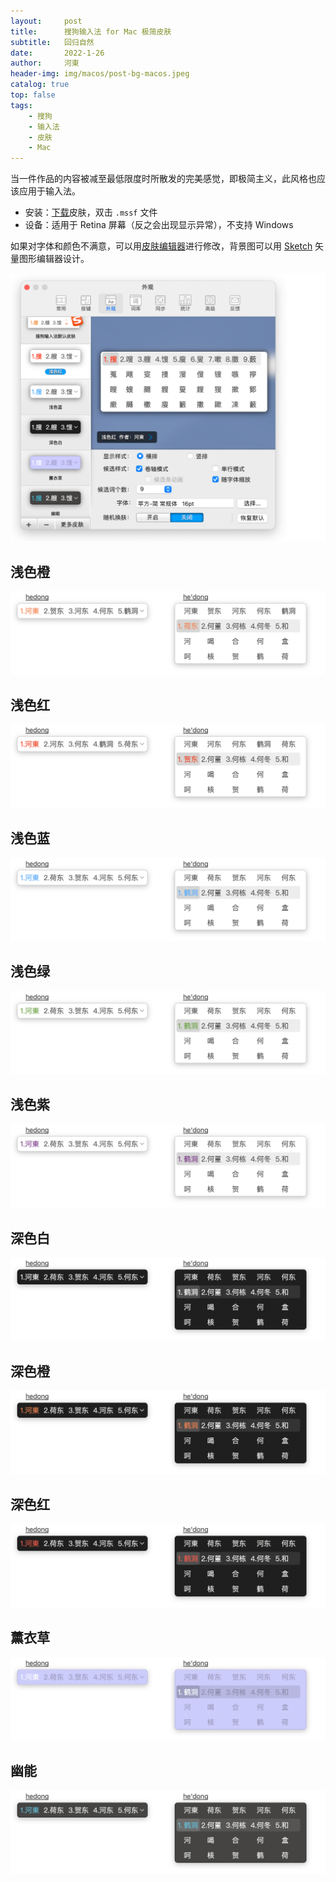 ```yaml
---
layout:     post
title:      搜狗输入法 for Mac 极简皮肤
subtitle:   回归自然
date:       2022-1-26
author:     河東
header-img: img/macos/post-bg-macos.jpeg
catalog: true
top: false
tags:
    - 搜狗
    - 输入法
    - 皮肤
    - Mac
---
```


当一件作品的内容被减至最低限度时所散发的完美感觉，即极简主义，此风格也应该应用于输入法。
 
* 安装：[下载](https://github.com/ssnhd/sogou-skin/archive/refs/heads/main.zip)皮肤，双击 `.mssf` 文件
* 设备：适用于 Retina 屏幕（反之会出现显示异常），不支持 Windows

如果对字体和颜色不满意，可以用[皮肤编辑器](https://pinyin.sogou.com/mac/skineditor.php)进行修改，背景图可以用 [Sketch](https://www.sketch.com/) 矢量图形编辑器设计。

![](/img/sogou/01.png)

## 浅色橙

![](/img/sogou/浅色橙.png)

## 浅色红

![](/img/sogou/浅色红.png)

## 浅色蓝

![](/img/sogou/浅色蓝.png)

## 浅色绿
![](/img/sogou/浅色绿.png)

## 浅色紫
![](/img/sogou/浅色紫.png)

## 深色白
![](/img/sogou/深色白.png)

## 深色橙
![](/img/sogou/深色橙.png)

## 深色红
![](/img/sogou/深色红.png)

## 薰衣草

![](/img/sogou/薰衣草.png)

## 幽能
![](/img/sogou/幽能.png)